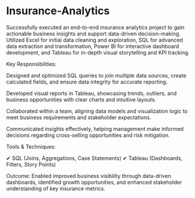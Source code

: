 # Insurance-Analytics


Successfully executed an end-to-end insurance analytics project to gain actionable business insights and support data-driven decision-making. Utilized Excel for initial data cleaning and exploration, SQL for advanced data extraction and transformation, Power BI for interactive dashboard development, and Tableau for in-depth visual storytelling and KPI tracking.

Key Responsibilities:

Designed and optimized SQL queries to join multiple data sources, create calculated fields, and ensure data integrity for accurate reporting.

Developed visual reports in Tableau, showcasing trends, outliers, and business opportunities with clear charts and intuitive layouts.

Collaborated within a team, aligning data models and visualization logic to meet business requirements and stakeholder expectations.

Communicated insights effectively, helping management make informed decisions regarding cross-selling opportunities and risk mitigation.

Tools & Techniques:

✔ SQL (Joins, Aggregations, Case Statements)
✔ Tableau (Dashboards, Filters, Story Points)

Outcome:
Enabled improved business visibility through data-driven dashboards, identified growth opportunities, and enhanced stakeholder understanding of key insurance metrics.
